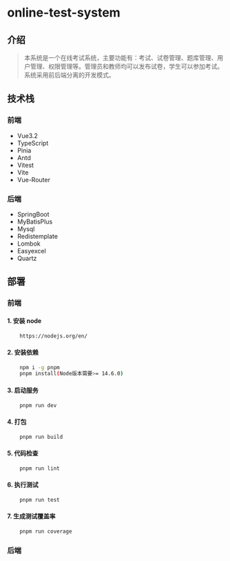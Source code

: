 # online-test-system

## 介绍

> 本系统是一个在线考试系统，主要功能有：考试、试卷管理、题库管理、用户管理、权限管理等。管理员和教师均可以发布试卷，学生可以参加考试。系统采用前后端分离的开发模式。

## 技术栈

### 前端

- Vue3.2
- TypeScript
- Pinia
- Antd
- Vitest
- Vite
- Vue-Router

### 后端

- SpringBoot
- MyBatisPlus
- Mysql
- Redistemplate
- Lombok
- Easyexcel
- Quartz

## 部署

### 前端

#### 1. 安装 node

```bash
    https://nodejs.org/en/
```

#### 2. 安装依赖

```bash
    npm i -g pnpm
    pnpm install(Node版本需要>= 14.6.0)
```

#### 3. 启动服务

```bash
    pnpm run dev
```

#### 4. 打包

```bash
    pnpm run build
```

#### 5. 代码检查

```bash
    pnpm run lint
```

#### 6. 执行测试

```bash
    pnpm run test
```

#### 7. 生成测试覆盖率

```bash
    pnpm run coverage
```

### 后端
